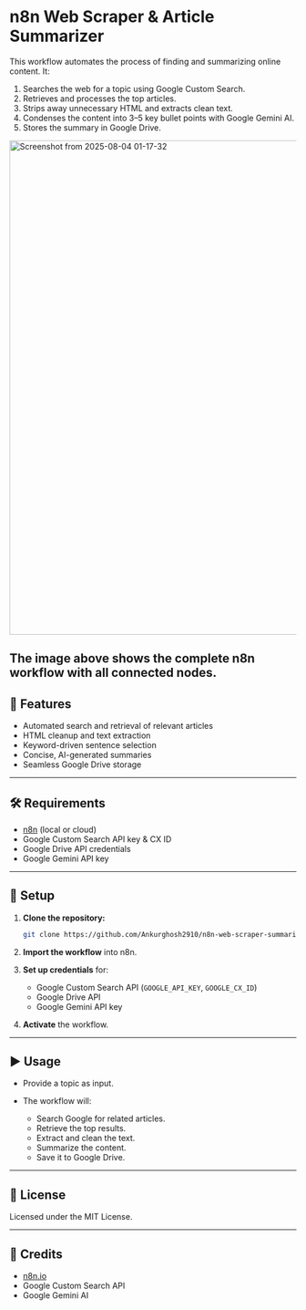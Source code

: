 # n8n Web Scraper & Article Summarizer

This workflow automates the process of finding and summarizing online content. It:

1. Searches the web for a topic using Google Custom Search.
2. Retrieves and processes the top articles.
3. Strips away unnecessary HTML and extracts clean text.
4. Condenses the content into 3–5 key bullet points with Google Gemini AI.
5. Stores the summary in Google Drive.

<img width="2046" height="867" alt="Screenshot from 2025-08-04 01-17-32" src="https://github.com/user-attachments/assets/edd82558-2c44-464a-8216-643a244a9151" />

The image above shows the complete n8n workflow with all connected nodes.
---

## 🚀 Features

* Automated search and retrieval of relevant articles
* HTML cleanup and text extraction
* Keyword-driven sentence selection
* Concise, AI-generated summaries
* Seamless Google Drive storage

---

## 🛠️ Requirements

* [n8n](https://n8n.io/) (local or cloud)
* Google Custom Search API key & CX ID
* Google Drive API credentials
* Google Gemini API key

---

## 📂 Setup

1. **Clone the repository:**

   ```bash
   git clone https://github.com/Ankurghosh2910/n8n-web-scraper-summarizer.git
   ```
2. **Import the workflow** into n8n.
3. **Set up credentials** for:

   * Google Custom Search API (`GOOGLE_API_KEY`, `GOOGLE_CX_ID`)
   * Google Drive API
   * Google Gemini API key
4. **Activate** the workflow.

---

## ▶️ Usage

* Provide a topic as input.
* The workflow will:

  * Search Google for related articles.
  * Retrieve the top results.
  * Extract and clean the text.
  * Summarize the content.
  * Save it to Google Drive.

---

## 📜 License

Licensed under the MIT License.

---

## 🙌 Credits

* [n8n.io](https://n8n.io/)
* Google Custom Search API
* Google Gemini AI

